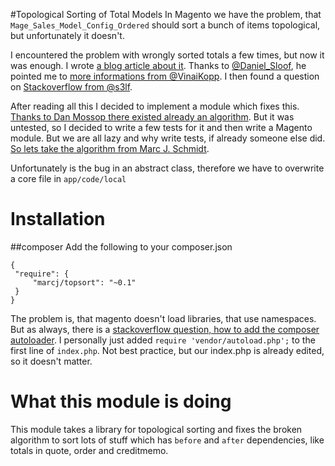 #Topological Sorting of Total Models
In Magento we have the problem, that `Mage_Sales_Model_Config_Ordered` should sort a bunch of items topological, but unfortunately it doesn't.

I encountered the problem with wrongly sorted totals a few times, but now it was enough. I wrote [a blog article about it](http://blog.fabian-blechschmidt.de/mage_weee-and-why-it-is-important-for-tax-calculation/). Thanks to [@Daniel_Sloof](https://twitter.com/daniel_sloof/status/610208889448058880), he pointed me to [more informations from @VinaiKopp](http://stackoverflow.com/a/9258826/1480397). I then found a question on [Stackoverflow from @s3lf](http://stackoverflow.com/questions/11953021/topological-sorting-in-php).

After reading all this I decided to implement a module which fixes this. [Thanks to Dan Mossop there existed already an algorithm](http://blog.calcatraz.com/php-topological-sort-function-384). But it was untested, so I decided to write a few tests for it and then write a Magento module. But we are all lazy and why write tests, if already someone else did. [So lets take the algorithm from Marc J. Schmidt](https://packagist.org/packages/marcj/topsort). 

Unfortunately is the bug in an abstract class, therefore we have to overwrite a core file in `app/code/local`


# Installation
##composer
 Add the following to your composer.json

    {
     "require": {
         "marcj/topsort": "~0.1"
     }
    }
    
The problem is, that magento doesn't load libraries, that use namespaces. But as always, there is a [stackoverflow question, how to add the composer autoloader](http://magento.stackexchange.com/questions/1375/integrating-composers-autoloader-into-magento). I personally just added `require 'vendor/autoload.php';` to the first line of `index.php`. Not best practice, but our index.php is already edited, so it doesn't matter.

# What this module is doing
This module takes a library for topological sorting and fixes the broken algorithm to sort lots of stuff which has `before` and `after` dependencies, like totals in quote, order and creditmemo.
